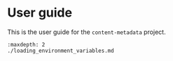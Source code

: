 # User guide

This is the user guide for the `content-metadata` project.

```{toctree}
:maxdepth: 2
./loading_environment_variables.md
```
